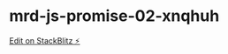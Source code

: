 # mrd-js-promise-02-xnqhuh

[Edit on StackBlitz ⚡️](https://stackblitz.com/edit/mrd-js-promise-02-xnqhuh)